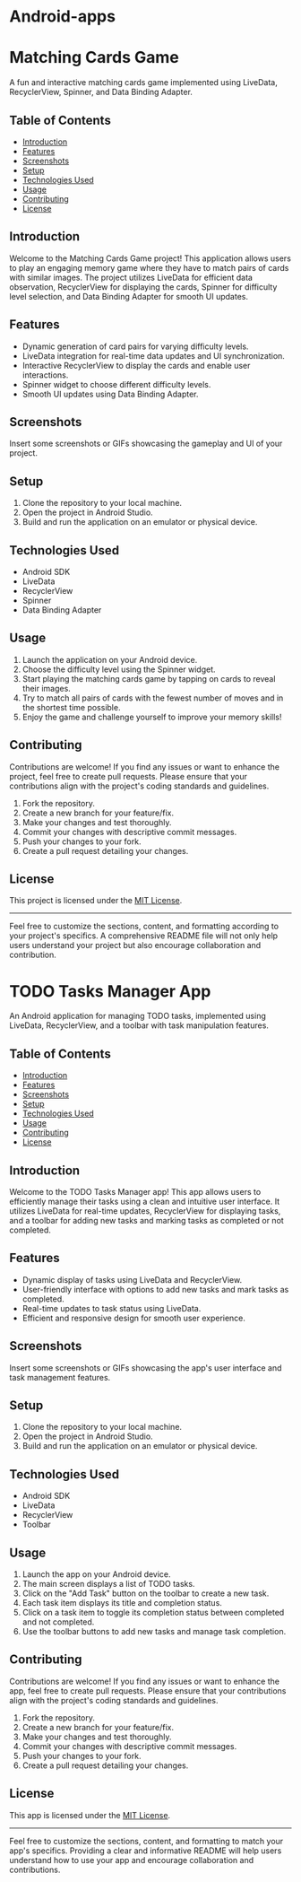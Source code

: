 # Android-apps
# Matching Cards Game

A fun and interactive matching cards game implemented using LiveData, RecyclerView, Spinner, and Data Binding Adapter.

## Table of Contents

- [Introduction](#introduction)
- [Features](#features)
- [Screenshots](#screenshots)
- [Setup](#setup)
- [Technologies Used](#technologies-used)
- [Usage](#usage)
- [Contributing](#contributing)
- [License](#license)

## Introduction

Welcome to the Matching Cards Game project! This application allows users to play an engaging memory game where they have to match pairs of cards with similar images. The project utilizes LiveData for efficient data observation, RecyclerView for displaying the cards, Spinner for difficulty level selection, and Data Binding Adapter for smooth UI updates.

## Features

- Dynamic generation of card pairs for varying difficulty levels.
- LiveData integration for real-time data updates and UI synchronization.
- Interactive RecyclerView to display the cards and enable user interactions.
- Spinner widget to choose different difficulty levels.
- Smooth UI updates using Data Binding Adapter.

## Screenshots

Insert some screenshots or GIFs showcasing the gameplay and UI of your project.

## Setup

1. Clone the repository to your local machine.
2. Open the project in Android Studio.
3. Build and run the application on an emulator or physical device.

## Technologies Used

- Android SDK
- LiveData
- RecyclerView
- Spinner
- Data Binding Adapter

## Usage

1. Launch the application on your Android device.
2. Choose the difficulty level using the Spinner widget.
3. Start playing the matching cards game by tapping on cards to reveal their images.
4. Try to match all pairs of cards with the fewest number of moves and in the shortest time possible.
5. Enjoy the game and challenge yourself to improve your memory skills!

## Contributing

Contributions are welcome! If you find any issues or want to enhance the project, feel free to create pull requests. Please ensure that your contributions align with the project's coding standards and guidelines.

1. Fork the repository.
2. Create a new branch for your feature/fix.
3. Make your changes and test thoroughly.
4. Commit your changes with descriptive commit messages.
5. Push your changes to your fork.
6. Create a pull request detailing your changes.

## License

This project is licensed under the [MIT License](LICENSE).

---

Feel free to customize the sections, content, and formatting according to your project's specifics. A comprehensive README file will not only help users understand your project but also encourage collaboration and contribution.



# TODO Tasks Manager App

An Android application for managing TODO tasks, implemented using LiveData, RecyclerView, and a toolbar with task manipulation features.

## Table of Contents

- [Introduction](#introduction)
- [Features](#features)
- [Screenshots](#screenshots)
- [Setup](#setup)
- [Technologies Used](#technologies-used)
- [Usage](#usage)
- [Contributing](#contributing)
- [License](#license)

## Introduction

Welcome to the TODO Tasks Manager app! This app allows users to efficiently manage their tasks using a clean and intuitive user interface. It utilizes LiveData for real-time updates, RecyclerView for displaying tasks, and a toolbar for adding new tasks and marking tasks as completed or not completed.

## Features

- Dynamic display of tasks using LiveData and RecyclerView.
- User-friendly interface with options to add new tasks and mark tasks as completed.
- Real-time updates to task status using LiveData.
- Efficient and responsive design for smooth user experience.

## Screenshots

Insert some screenshots or GIFs showcasing the app's user interface and task management features.

## Setup

1. Clone the repository to your local machine.
2. Open the project in Android Studio.
3. Build and run the application on an emulator or physical device.

## Technologies Used

- Android SDK
- LiveData
- RecyclerView
- Toolbar

## Usage

1. Launch the app on your Android device.
2. The main screen displays a list of TODO tasks.
3. Click on the "Add Task" button on the toolbar to create a new task.
4. Each task item displays its title and completion status.
5. Click on a task item to toggle its completion status between completed and not completed.
6. Use the toolbar buttons to add new tasks and manage task completion.

## Contributing

Contributions are welcome! If you find any issues or want to enhance the app, feel free to create pull requests. Please ensure that your contributions align with the project's coding standards and guidelines.

1. Fork the repository.
2. Create a new branch for your feature/fix.
3. Make your changes and test thoroughly.
4. Commit your changes with descriptive commit messages.
5. Push your changes to your fork.
6. Create a pull request detailing your changes.

## License

This app is licensed under the [MIT License](LICENSE).

---

Feel free to customize the sections, content, and formatting to match your app's specifics. Providing a clear and informative README will help users understand how to use your app and encourage collaboration and contributions.
